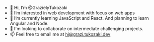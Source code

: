 - 👋 Hi, I’m @GrazielyTukozaki
- 👀 I’m interested in web development with focus on web apps 
- 🌱 I’m currently learning JavaScript and React. And planning to learn Angular and Node.
- 💞️ I'm looking to collaborate on intermediate challenging projects.
- 📫 Feel free to email me at hi@grazi.tukozaki.dev

<!---
A little about me: 

Hi, I'm Graziely Tukozaki, but you can call me Grazi. I'm digital marketing especialist at carrer's changing to IT. 
I always loved technology and programming, but i thought that this beautiful (and difficulty) world wasn't for me. 
But all changed last year (2020), like every one, i rethink my life, and asked help to learn web development to my husband, a senior programer. 
With his help, now i self confident to broke barriers and face off every difficult that cross my way. 
--->
